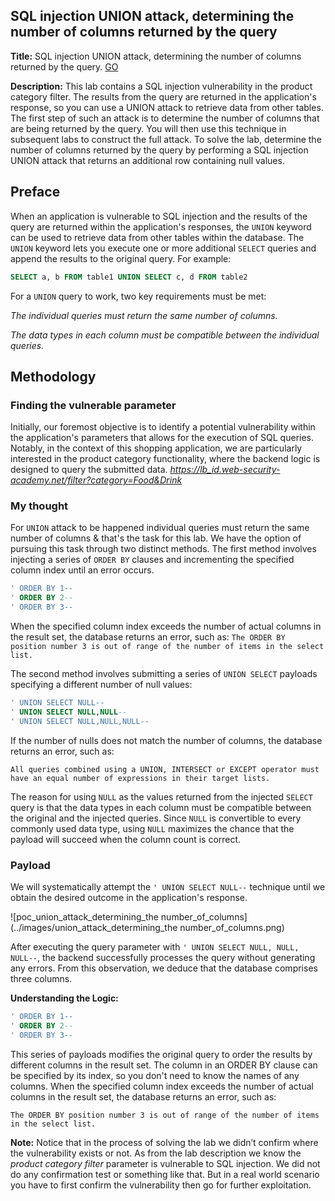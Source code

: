 ## SQL injection UNION attack, determining the number of columns returned by the query
**Title:** SQL injection UNION attack, determining the number of columns returned by the query. [GO](https://portswigger.net/web-security/sql-injection/union-attacks/lab-determine-number-of-columns)

**Description:** This lab contains a SQL injection vulnerability in the product category filter. The results from the query are returned in the application's response, so you can use a UNION attack to retrieve data from other tables. The first step of such an attack is to determine the number of columns that are being returned by the query. You will then use this technique in subsequent labs to construct the full attack. To solve the lab, determine the number of columns returned by the query by performing a SQL injection UNION attack that returns an additional row containing null values.

## Preface
When an application is vulnerable to SQL injection and the results of the query are returned within the application's responses, the `UNION` keyword can be used to retrieve data from other tables within the database. The  `UNION`  keyword lets you execute one or more additional  `SELECT`  queries and append the results to the original query. For example:
```sql
SELECT a, b FROM table1 UNION SELECT c, d FROM table2
```
For a  `UNION`  query to work, two key requirements must be met:

_The individual queries must return the same number of columns._
 
_The data types in each column must be compatible between the individual queries._

## Methodology

### Finding the vulnerable parameter
Initially, our foremost objective is to identify a potential vulnerability within the application's parameters that allows for the execution of SQL queries. Notably, in the context of this shopping application, we are particularly interested in the product category functionality, where the backend logic is designed to query the submitted data.
_https://lb_id.web-security-academy.net/filter?category=Food&Drink_
### My thought
For `UNION` attack to be happened  individual queries must return the same number of columns & that's the task for this lab. 
We have the option of pursuing this task through two distinct methods. The first method involves injecting a series of `ORDER BY` clauses and incrementing the specified column index until an error occurs.
```sql
' ORDER BY 1--
' ORDER BY 2-- 
' ORDER BY 3--
```
When the specified column index exceeds the number of actual columns in the result set, the database returns an error, such as:
`The ORDER BY position number 3 is out of range of the number of items in the select list.`

The second method involves submitting a series of  `UNION SELECT`  payloads specifying a different number of null values:
```sql
' UNION SELECT NULL-- 
' UNION SELECT NULL,NULL--
' UNION SELECT NULL,NULL,NULL--
```
If the number of nulls does not match the number of columns, the database returns an error, such as:

`All queries combined using a UNION, INTERSECT or EXCEPT operator must have an equal number of expressions in their target lists.`

The reason for using  `NULL`  as the values returned from the injected  `SELECT`  query is that the data types in each column must be compatible between the original and the injected queries. Since  `NULL`  is convertible to every commonly used data type, using  `NULL`  maximizes the chance that the payload will succeed when the column count is correct.

### Payload
We will systematically attempt the `' UNION SELECT NULL--` technique until we obtain the desired outcome in the application's response.

![poc_union_attack_determining_the number_of_columns](../images/union_attack_determining_the number_of_columns.png)

After executing the query parameter with `' UNION SELECT NULL, NULL, NULL--`, the backend successfully processes the query without generating any errors. From this observation, we deduce that the database comprises three columns.

**Understanding the Logic:**
```sql
' ORDER BY 1--
' ORDER BY 2-- 
' ORDER BY 3--
```
This series of payloads modifies the original query to order the results by different columns in the result set. The column in an ORDER BY clause can be specified by its index, so you don't need to know the names of any columns. When the specified column index exceeds the number of actual columns in the result set, the database returns an error, such as:

`The ORDER BY position number 3 is out of range of the number of items in the select list.`

 **Note:**
Notice that in the process of solving the lab we didn’t confirm where the vulnerability exists or not. As from the lab description we know the _product category filter_ parameter is vulnerable to SQL injection. We did not do any confirmation test or something like that. But in a real world scenario you have to first confirm the vulnerability then go for further exploitation.
